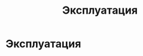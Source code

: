 ﻿---
layout: default
title: Эксплуатация
nav_order: 3
has_children: true
---

Эксплуатация
============
